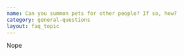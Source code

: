 ```yaml
---
name: Can you summon pets for other people? If so, how?
category: general-questions
layout: faq_topic
---
```

Nope